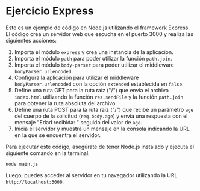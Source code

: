 # Ejercicio Express

Este es un ejemplo de código en Node.js utilizando el framework Express. El código crea un servidor web que escucha en el puerto 3000 y realiza las siguientes acciones:

1. Importa el módulo `express` y crea una instancia de la aplicación.
2. Importa el módulo `path` para poder utilizar la función `path.join`.
3. Importa el módulo `body-parser` para poder utilizar el middleware `bodyParser.urlencoded`.
4. Configura la aplicación para utilizar el middleware `bodyParser.urlencoded` con la opción `extended` establecida en `false`.
5. Define una ruta GET para la ruta raíz ("/") que envía el archivo `index.html` utilizando la función `res.sendFile` y la función `path.join` para obtener la ruta absoluta del archivo.
6. Define una ruta POST para la ruta raíz ("/") que recibe un parámetro `age` del cuerpo de la solicitud (`req.body.age`) y envía una respuesta con el mensaje "Edad recibida: " seguido del valor de `age`.
7. Inicia el servidor y muestra un mensaje en la consola indicando la URL en la que se encuentra el servidor.

Para ejecutar este código, asegúrate de tener Node.js instalado y ejecuta el siguiente comando en la terminal:

```
node main.js
```

Luego, puedes acceder al servidor en tu navegador utilizando la URL `http://localhost:3000`.
